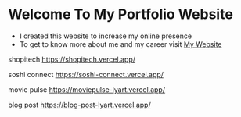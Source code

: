 # Welcome To My Portfolio Website
- I created this website to increase my online presence
- To get to know more about me and my career visit [My Website](https://jason2000-cpu.github.io/jason2000-cpu.io/)



shopitech
https://shopitech.vercel.app/

soshi connect
https://soshi-connect.vercel.app/

movie pulse
https://moviepulse-lyart.vercel.app/

blog post
https://blog-post-lyart.vercel.app/